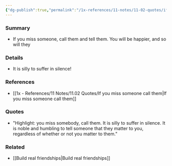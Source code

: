```yaml
---
{"dg-publish":true,"permalink":"/1x-references/11-notes/11-02-quotes/if-you-miss-someone-call-them/","title":"If you miss someone call them","created":"2022-11-14T21:29:22.000+03:00","updated":"2024-02-14T20:18:42.369+03:00"}
---
```



### Summary
- If you miss someone, call them and tell them. You will be happier, and so will they

### Details
- It is silly to suffer in silence!

### References
- [[1x - References/11 Notes/11.02 Quotes/If you miss someone call them\|If you miss someone call them]]

### Quotes
- "Highlight: you miss somebody, call them. It is silly to suffer in silence. It is noble and humbling to tell someone that they matter to you, regardless of whether or not you matter to them."

### Related
- [[Build real friendships\|Build real friendships]]
